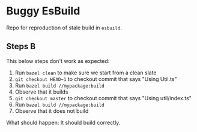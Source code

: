# Buggy EsBuild

Repo for reproduction of stale build in `esbuild`.

## Steps B
This below steps don't work as expected:
1. Run `bazel clean` to make sure we start from a clean slate
2. `git checkout HEAD~1` to checkout commit that says "Using Util.ts"
3. Run `bazel build //mypackage:build`
4. Observe that it builds
5. `git checkout master` to checkout commit that says "Using util/index.ts"
6. Run `bazel build //mypackage:build`
7. Observe that it does not build

What should happen: It should build correctly.

